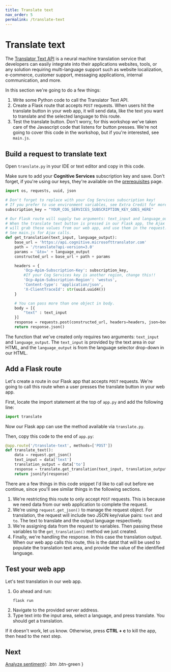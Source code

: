 ```yaml
---
title: Translate text
nav_order: 5
permalink: /translate-text
---
```


# Translate text

The [Translator Text API](https://docs.microsoft.com/azure/cognitive-services/translator/translator-info-overview) is a neural machine translation service that developers can easily integrate into their applications websites, tools, or any solution requiring multi-language support such as website localization, e-commerce, customer support, messaging applications, internal communication, and more.

In this section we're going to do a few things:

1. Write some Python code to call the Translator Text API.
2. Create a Flask route that accepts `POST` requests. When users hit the translate button in your web app, it will send data, like the text you want to translate and the selected language to this route.
3. Test the translate button. Don't worry, for this workshop we've taken care of the Javascript code that listens for button presses. We're not going to cover this code in the workshop, but if you're interested, see `main.js`.

## Build a request to translate text

Open `translate.py` in your IDE or text editor and copy in this code.

Make sure to add your **Cognitive Services** subscription key and save. Don't forget, if you're using our keys, they're available on the [prerequisites](prerequisites) page.

```python
import os, requests, uuid, json

# Don't forget to replace with your Cog Services subscription key!
# If you prefer to use environment variables, see Extra Credit for more info.
subscription_key = "YOUR_COG_SERVICES_SUBSCRIPTION_KEY_GOES_HERE"

# Our Flask route will supply two arguments: text_input and language_output.
# When the translate text button is pressed in our Flask app, the Ajax request
# will grab these values from our web app, and use them in the request.
# See main.js for Ajax calls.
def get_translation(text_input, language_output):
    base_url = 'https://api.cognitive.microsofttranslator.com'
    path = '/translate?api-version=3.0'
    params = '&to=' + language_output
    constructed_url = base_url + path + params

    headers = {
        'Ocp-Apim-Subscription-Key': subscription_key,
        #If your Cog Services key is another region, change this!!
        'Ocp-Apim-Subscription-Region': 'westus',
        'Content-type': 'application/json',
        'X-ClientTraceId': str(uuid.uuid4())
    }

    # You can pass more than one object in body.
    body = [{
        "text" : text_input
    }]
    response = requests.post(constructed_url, headers=headers, json=body)
    return response.json()
```

The function that we've created only requires two arguments: `text_input` and `language_output`. The `text_input` is provided by the text area in our HTML, and the `language_output` is from the language selector drop-down in our HTML.

## Add a Flask route

Let's create a route in our Flask app that accepts `POST` requests. We're going to call this route when a user presses the translate button in your web app.

First, locate the import statement at the top of `app.py` and add the following line:

```python
import translate
```

Now our Flask app can use the method available via `translate.py`.

Then, copy this code to the end of `app.py`:


```python
@app.route('/translate-text', methods=['POST'])
def translate_text():
    data = request.get_json()
    text_input = data['text']
    translation_output = data['to']
    response = translate.get_translation(text_input, translation_output)
    return jsonify(response)
```

There are a few things in this code snippet I'd like to call out before we continue, since you'll see similar things in the following sections.

1. We're restricting this route to only accept `POST` requests. This is because we need data from our web application to complete the request.
2. We're using `request.get_json()` to manage the request object. For translation, the request will include two JSON key/value pairs: `text` and `to`. The text to translate and the output language respectively.
3. We're assigning data from the request to variables. Then passing these variables to the `get_translation()` method we just created.
4. Finally, we're handling the response. In this case the translation output. When our web app calls this route, this is the datat that will be used to populate the translation text area, and provide the value of the identified language.

## Test your web app

Let's test translation in our web app.

1. Go ahead and run:
   ```
   flask run
   ```
2. Navigate to the provided server address.
3. Type text into the input area, select a language, and press translate. You should get a translation.

If it doesn't work, let us know. Otherwise, press **CTRL + c** to kill the app, then head to the next step.

## Next

[Analyze sentiment](analyze-sentiment){: .btn .btn-green }

